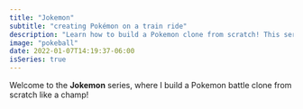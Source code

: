 ```yaml
---
title: "Jokemon"
subtitle: "creating Pokémon on a train ride"
description: "Learn how to build a Pokemon clone from scratch! This series walks through all the steps I took to make a real game in Elm."
image: "pokeball"
date: 2022-01-07T14:19:37-06:00
isSeries: true
---
```


Welcome to the __Jokemon__ series, where I build a Pokemon battle clone from scratch like a champ!